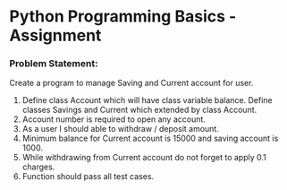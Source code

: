 # Python Programming Basics - Assignment

### Problem Statement:

Create a program to manage Saving and Current account for user.

1. Define class Account which will have class variable balance. Define classes Savings and Current which extended by class Account.
2. Account number is required to open any account.
3. As a user I should able to withdraw / deposit amount.
4. Minimum balance for Current account is 15000 and saving account is 1000.
5. While withdrawing from Current account do not forget to apply 0.1 charges.
6. Function should pass all test cases.
